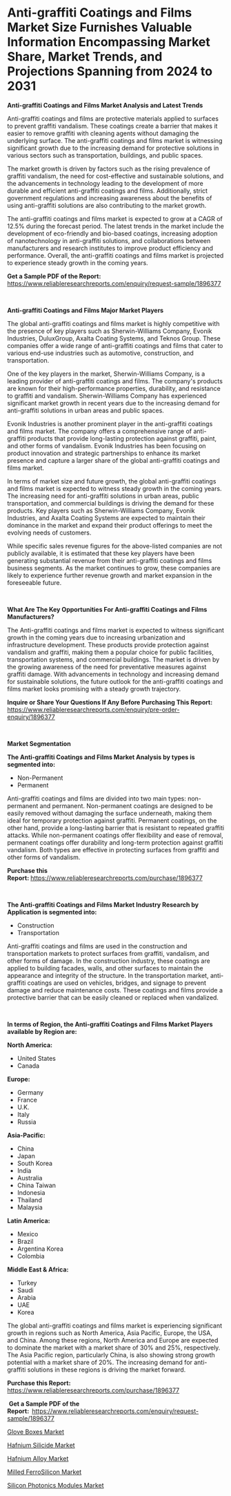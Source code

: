 <p><h1>Anti-graffiti Coatings and Films Market Size Furnishes Valuable Information Encompassing Market Share, Market Trends, and Projections Spanning from 2024 to 2031</h1></p><p><strong>Anti-graffiti Coatings and Films Market Analysis and Latest Trends</strong></p>
<p><p>Anti-graffiti coatings and films are protective materials applied to surfaces to prevent graffiti vandalism. These coatings create a barrier that makes it easier to remove graffiti with cleaning agents without damaging the underlying surface. The anti-graffiti coatings and films market is witnessing significant growth due to the increasing demand for protective solutions in various sectors such as transportation, buildings, and public spaces.</p><p>The market growth is driven by factors such as the rising prevalence of graffiti vandalism, the need for cost-effective and sustainable solutions, and the advancements in technology leading to the development of more durable and efficient anti-graffiti coatings and films. Additionally, strict government regulations and increasing awareness about the benefits of using anti-graffiti solutions are also contributing to the market growth.</p><p>The anti-graffiti coatings and films market is expected to grow at a CAGR of 12.5% during the forecast period. The latest trends in the market include the development of eco-friendly and bio-based coatings, increasing adoption of nanotechnology in anti-graffiti solutions, and collaborations between manufacturers and research institutes to improve product efficiency and performance. Overall, the anti-graffiti coatings and films market is projected to experience steady growth in the coming years.</p></p>
<p><strong>Get a Sample PDF of the Report:&nbsp;</strong> <a href="https://www.reliableresearchreports.com/enquiry/request-sample/1896377">https://www.reliableresearchreports.com/enquiry/request-sample/1896377</a></p>
<p>&nbsp;</p>
<p><strong>Anti-graffiti Coatings and Films Major Market Players</strong></p>
<p><p>The global anti-graffiti coatings and films market is highly competitive with the presence of key players such as Sherwin-Williams Company, Evonik Industries, DuluxGroup, Axalta Coating Systems, and Teknos Group. These companies offer a wide range of anti-graffiti coatings and films that cater to various end-use industries such as automotive, construction, and transportation.</p><p>One of the key players in the market, Sherwin-Williams Company, is a leading provider of anti-graffiti coatings and films. The company's products are known for their high-performance properties, durability, and resistance to graffiti and vandalism. Sherwin-Williams Company has experienced significant market growth in recent years due to the increasing demand for anti-graffiti solutions in urban areas and public spaces.</p><p>Evonik Industries is another prominent player in the anti-graffiti coatings and films market. The company offers a comprehensive range of anti-graffiti products that provide long-lasting protection against graffiti, paint, and other forms of vandalism. Evonik Industries has been focusing on product innovation and strategic partnerships to enhance its market presence and capture a larger share of the global anti-graffiti coatings and films market.</p><p>In terms of market size and future growth, the global anti-graffiti coatings and films market is expected to witness steady growth in the coming years. The increasing need for anti-graffiti solutions in urban areas, public transportation, and commercial buildings is driving the demand for these products. Key players such as Sherwin-Williams Company, Evonik Industries, and Axalta Coating Systems are expected to maintain their dominance in the market and expand their product offerings to meet the evolving needs of customers.</p><p>While specific sales revenue figures for the above-listed companies are not publicly available, it is estimated that these key players have been generating substantial revenue from their anti-graffiti coatings and films business segments. As the market continues to grow, these companies are likely to experience further revenue growth and market expansion in the foreseeable future.</p></p>
<p>&nbsp;</p>
<p><strong>What Are The Key Opportunities For Anti-graffiti Coatings and Films Manufacturers?</strong></p>
<p><p>The Anti-graffiti coatings and films market is expected to witness significant growth in the coming years due to increasing urbanization and infrastructure development. These products provide protection against vandalism and graffiti, making them a popular choice for public facilities, transportation systems, and commercial buildings. The market is driven by the growing awareness of the need for preventative measures against graffiti damage. With advancements in technology and increasing demand for sustainable solutions, the future outlook for the anti-graffiti coatings and films market looks promising with a steady growth trajectory.</p></p>
<p><strong>Inquire or Share Your Questions If Any Before Purchasing This Report:</strong> <a href="https://www.reliableresearchreports.com/enquiry/pre-order-enquiry/1896377">https://www.reliableresearchreports.com/enquiry/pre-order-enquiry/1896377</a></p>
<p>&nbsp;</p>
<p><strong>Market Segmentation</strong></p>
<p><strong>The Anti-graffiti Coatings and Films Market Analysis by types is segmented into:</strong></p>
<p><ul><li>Non-Permanent</li><li>Permanent</li></ul></p>
<p><p>Anti-graffiti coatings and films are divided into two main types: non-permanent and permanent. Non-permanent coatings are designed to be easily removed without damaging the surface underneath, making them ideal for temporary protection against graffiti. Permanent coatings, on the other hand, provide a long-lasting barrier that is resistant to repeated graffiti attacks. While non-permanent coatings offer flexibility and ease of removal, permanent coatings offer durability and long-term protection against graffiti vandalism. Both types are effective in protecting surfaces from graffiti and other forms of vandalism.</p></p>
<p><strong>Purchase this Report:&nbsp;</strong><a href="https://www.reliableresearchreports.com/purchase/1896377">https://www.reliableresearchreports.com/purchase/1896377</a></p>
<p>&nbsp;</p>
<p><strong>The Anti-graffiti Coatings and Films Market Industry Research by Application is segmented into:</strong></p>
<p><ul><li>Construction</li><li>Transportation</li></ul></p>
<p><p>Anti-graffiti coatings and films are used in the construction and transportation markets to protect surfaces from graffiti, vandalism, and other forms of damage. In the construction industry, these coatings are applied to building facades, walls, and other surfaces to maintain the appearance and integrity of the structure. In the transportation market, anti-graffiti coatings are used on vehicles, bridges, and signage to prevent damage and reduce maintenance costs. These coatings and films provide a protective barrier that can be easily cleaned or replaced when vandalized.</p></p>
<p>&nbsp;</p>
<p><strong>In terms of Region, the Anti-graffiti Coatings and Films Market Players available by Region are:</strong></p>
<p>
    <p> <strong> North America: </strong>
        <ul>
            <li>United States</li>
            <li>Canada</li>
        </ul>
        </p> 
    <p> <strong> Europe: </strong>
        <ul>
            <li>Germany</li>
            <li>France</li>
            <li>U.K.</li>
            <li>Italy</li>
            <li>Russia</li>
        </ul>
        </p> 
    <p> <strong> Asia-Pacific: </strong>
        <ul>
            <li>China</li>
            <li>Japan</li>
            <li>South Korea</li>
            <li>India</li>
            <li>Australia</li>
            <li>China Taiwan</li>
            <li>Indonesia</li>
            <li>Thailand</li>
            <li>Malaysia</li>
        </ul>
        </p> 
    <p> <strong> Latin America: </strong>
        <ul>
            <li>Mexico</li>
            <li>Brazil</li>
            <li>Argentina Korea</li>
            <li>Colombia</li>
        </ul>
        </p> 
    <p> <strong> Middle East & Africa: </strong>
        <ul>
            <li>Turkey</li>
            <li>Saudi</li>
            <li>Arabia</li>
            <li>UAE</li>
            <li>Korea</li>
        </ul>
    </p>
    </p>
<p><p>The global anti-graffiti coatings and films market is experiencing significant growth in regions such as North America, Asia Pacific, Europe, the USA, and China. Among these regions, North America and Europe are expected to dominate the market with a market share of 30% and 25%, respectively. The Asia Pacific region, particularly China, is also showing strong growth potential with a market share of 20%. The increasing demand for anti-graffiti solutions in these regions is driving the market forward.</p></p>
<p><strong>Purchase this Report: </strong><a href="https://www.reliableresearchreports.com/purchase/1896377">https://www.reliableresearchreports.com/purchase/1896377</a></p>
<p>&nbsp;<strong>Get a Sample PDF of the Report:&nbsp;&nbsp;</strong><a href="https://www.reliableresearchreports.com/enquiry/request-sample/1896377">https://www.reliableresearchreports.com/enquiry/request-sample/1896377</a></p>
<p><strong></strong></p>
<p><p><a href="https://angry-finch-aaf.notion.site/Glove-Boxes-Market-Research-Report-Provides-thorough-Industry-Overview-which-offers-an-In-Depth-Ana-e872316db18f497dbc35d1d2da744268">Glove Boxes Market</a></p><p><a href="https://view.publitas.com/reportprime-1/hafnium-silicide-market-size-global-industry-overview-market-segmentation-and-forecast-2024-to-2031/">Hafnium Silicide Market</a></p><p><a href="https://view.publitas.com/reportprime-1/global-hafnium-alloy-market-by-types-applications-and-major-players-with-regional-growth-rate-analysis-and-development-situation-from-2024-to-2031/">Hafnium Alloy Market</a></p><p><a href="https://pretty-mail-caf.notion.site/Milled-FerroSilicon-Market-Size-Share-Trends-Analysis-Report-By-Application-Regional-Outlook-Co-8ae8e671836f4926bcd4d022a12c84ae">Milled FerroSilicon Market</a></p><p><a href="https://circular-yam-9b9.notion.site/Silicon-Photonics-Modules-Market-Size-and-Examines-its-Market-Scope-with-a-Primary-Focus-on-Growth-7116db8bd55d48b7bfa8f06333f941e9">Silicon Photonics Modules Market</a></p></p>